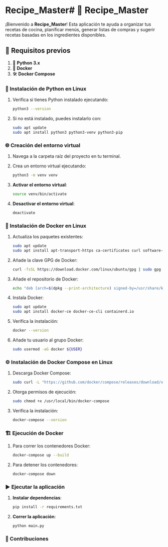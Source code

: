 # Recipe_Master# 🍲 Recipe_Master

¡Bienvenido a **Recipe_Master**! Esta aplicación te ayuda a organizar tus recetas de cocina, planificar menús, generar listas de compras y sugerir recetas basadas en los ingredientes disponibles.

## 🚀 Requisitos previos

1. 🐍 **Python 3.x**
2. 🐳 **Docker**
3. 🛠️ **Docker Compose**

### 🐍 Instalación de Python en Linux

1. Verifica si tienes Python instalado ejecutando:

    ```bash
    python3 --version
    ```

2. Si no está instalado, puedes instalarlo con:

    ```bash
    sudo apt update
    sudo apt install python3 python3-venv python3-pip
    ```

### 🌐 Creación del entorno virtual

1. Navega a la carpeta raíz del proyecto en tu terminal.
2. Crea un entorno virtual ejecutando:

    ```bash
    python3 -m venv venv
    ```

3. **Activar el entorno virtual**:

    ```bash
    source venv/bin/activate
    ```

4. **Desactivar el entorno virtual**:

    ```bash
    deactivate
    ```

### 🐳 Instalación de Docker en Linux

1. Actualiza los paquetes existentes:

    ```bash
    sudo apt update
    sudo apt install apt-transport-https ca-certificates curl software-properties-common
    ```

2. Añade la clave GPG de Docker:

    ```bash
    curl -fsSL https://download.docker.com/linux/ubuntu/gpg | sudo gpg --dearmor -o /usr/share/keyrings/docker-archive-keyring.gpg
    ```

3. Añade el repositorio de Docker:

    ```bash
    echo "deb [arch=$(dpkg --print-architecture) signed-by=/usr/share/keyrings/docker-archive-keyring.gpg] https://download.docker.com/linux/ubuntu $(lsb_release -cs) stable" | sudo tee /etc/apt/sources.list.d/docker.list > /dev/null
    ```

4. Instala Docker:

    ```bash
    sudo apt update
    sudo apt install docker-ce docker-ce-cli containerd.io
    ```

5. Verifica la instalación:

    ```bash
    docker --version
    ```

6. Añade tu usuario al grupo Docker:

    ```bash
    sudo usermod -aG docker ${USER}
    ```

### ⚙️ Instalación de Docker Compose en Linux

1. Descarga Docker Compose:

    ```bash
    sudo curl -L "https://github.com/docker/compose/releases/download/v2.20.2/docker-compose-$(uname -s)-$(uname -m)" -o /usr/local/bin/docker-compose
    ```

2. Otorga permisos de ejecución:

    ```bash
    sudo chmod +x /usr/local/bin/docker-compose
    ```

3. Verifica la instalación:

    ```bash
    docker-compose --version
    ```

### 🏗️ Ejecución de Docker

1. Para correr los contenedores Docker:

    ```bash
    docker-compose up --build
    ```

2. Para detener los contenedores:

    ```bash
    docker-compose down
    ```

### ▶️ Ejecutar la aplicación

1. **Instalar dependencias**:

    ```bash
    pip install -r requirements.txt
    ```

2. **Correr la aplicación**:

    ```bash
    python main.py
    ```

### 👥 Contribuciones
